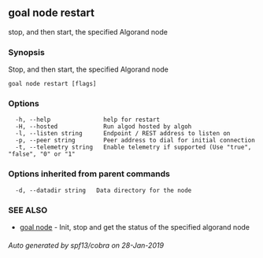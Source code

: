 ## goal node restart

stop, and then start, the specified Algorand node

### Synopsis

Stop, and then start, the specified Algorand node

```
goal node restart [flags]
```

### Options

```
  -h, --help               help for restart
  -H, --hosted             Run algod hosted by algoh
  -l, --listen string      Endpoint / REST address to listen on
  -p, --peer string        Peer address to dial for initial connection
  -t, --telemetry string   Enable telemetry if supported (Use "true", "false", "0" or "1"
```

### Options inherited from parent commands

```
  -d, --datadir string   Data directory for the node
```

### SEE ALSO

* [goal node](goal_node.md)	 - Init, stop and get the status of the specified algorand node

###### Auto generated by spf13/cobra on 28-Jan-2019
